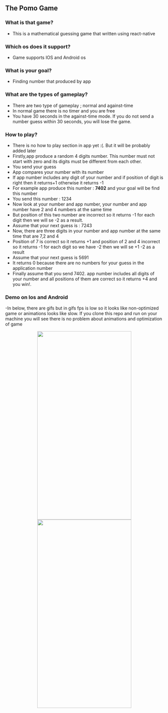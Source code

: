 ## The Pomo Game

### What is that game?
- This is a mathematical guessing game that written using react-native

### Which os does it support?
- Game supports IOS and Android os

### What is your goal?
- Finding number that produced by app

### What are the types of gameplay?
- There are two type of gameplay ; normal and against-time
- In normal game there is no timer and you are free
- You have 30 seconds in the against-time mode. If you do not send a number guess within 30 seconds, you will lose the game.

### How to play?
- There is no how to play section in app yet :(. But it will be probably added later
- Firstly,app produce a random 4 digits number. This number must not start with zero and its digits must be different from each other.
- You send your guess
- App compares your number with its number
- If app number includes any digit of your number and if position of digit is right then it returns+1 otherwise it returns -1
- For example app produce this number : **7402** and your goal will be find this number
- You send this number : 1234
- Now look at your number and app number, your number and app number have 2 and 4 numbers at the same time
- But position of this two number are incorrect so it returns -1 for each digit then we will se -2 as a result.
- Assume that your next guess is : 7243
- Now, there are three digits in your number and app number at the same time that are 7,2 and 4
- Position of 7 is correct so it returns +1 and  position of 2 and 4 incorrect so it returns -1 for each digit so we have -2 then we will se +1 -2 as a result
- Assume that your next guess is 5691
- It returns 0 because there are no numbers for your guess in the application number
- Finally assume that you send 7402. app number includes all digits of your number and all positions of them are correct so it returns +4 and you win!.

### Demo on Ios and Android
-In below, there are gifs but in gifs fps is low so it looks like non-optimized game or animations looks like slow. If you clone this repo and run on your machine you will see there is no problem about animations and optimization of game

<div align="center">
<img src="https://github.com/antinucleus/pomo/blob/main/demoImages/normalMode.gif" width="300" height="600"/>
<img src="https://github.com/antinucleus/pomo/blob/main/demoImages/against-timeMode.gif" width="300" height="600"/>
</div>
